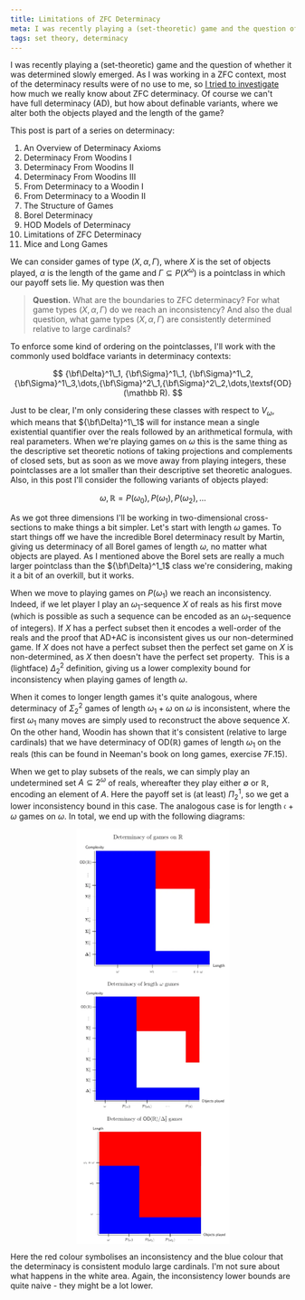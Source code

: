 ```yaml
---
title: Limitations of ZFC Determinacy
meta: I was recently playing a (set-theoretic) game and the question of whether it was determined slowly emerged. As I was working in a ZFC context, most of the determinacy results were of no use to me. Of course we can't have full determinacy (AD), but how about definable variants, where we alter both the objects played and the length of the game?
tags: set theory, determinacy
---
```


I was recently playing a (set-theoretic) game and the question of whether it was
determined slowly emerged. As I was working in a ZFC context, most of the determinacy
results were of no use to me, so [I tried to
investigate](https://mathoverflow.net/questions/271507/limitations-of-determinacy-hypotheses-in-zfc/)
how much we really know about ZFC determinacy. Of course we can't have full determinacy
(AD), but how about definable variants, where we alter both the objects played and the
length of the game?

This post is part of a series on determinacy:

1. <router-link to="/posts/2017-01-11-an-overview-of-determinacy-axioms">An Overview of
   Determinacy Axioms</router-link>
2. <router-link to="/posts/2017-01-25-determinacy-from-woodins-i">Determinacy From
   Woodins I</router-link>
3. <router-link to="/posts/2017-02-08-determinacy-from-woodins-ii">Determinacy From
   Woodins II</router-link>
4. <router-link to="/posts/2017-02-22-determinacy-from-woodins-iii">Determinacy From
   Woodins III</router-link>
5. <router-link to="/posts/2017-04-05-from-determinacy-to-a-woodin-i">From Determinacy
   to a Woodin I</router-link>
6. <router-link to="/posts/2017-05-10-from-determinacy-to-a-woodin-ii">From Determinacy
   to a Woodin II</router-link>
7. <router-link to="/posts/2017-05-24-the-structure-of-games">The Structure of
   Games</router-link>
8. <router-link to="/posts/2017-06-07-borel-determinacy">Borel
   Determinacy</router-link>
9. <router-link to="/posts/2017-06-21-hod-models-of-determinacy">HOD Models of
   Determinacy</router-link>
10. Limitations of ZFC Determinacy
11. <router-link to="/posts/2018-08-02-mice-and-long-games">Mice and Long
    Games</router-link>

We can consider games of type $(X,\alpha,\Gamma)$, where $X$ is the set of objects
played, $\alpha$ is the length of the game and $\Gamma\subseteq P(X^\omega)$ is a
pointclass in which our payoff sets lie. My question was then

> **Question.** What are the boundaries to ZFC determinacy? For what game types
> $(X,\alpha,\Gamma)$ do we reach an inconsistency? And also the dual question, what
> game types $(X,\alpha,\Gamma)$ are consistently determined relative to large
> cardinals?

To enforce some kind of ordering on the pointclasses, I'll work with the commonly used
boldface variants in determinacy contexts:

$$
{\bf\Delta}^1\_1, {\bf\Sigma}^1\_1, {\bf\Sigma}^1\_2,
{\bf\Sigma}^1\_3,\dots,{\bf\Sigma}^2\_1,{\bf\Sigma}^2\_2,\dots,\textsf{OD}(\mathbb R).
$$

Just to be clear, I'm only considering these classes with respect to $V_\omega$, which
means that ${\bf\Delta}^1\_1$ will for instance mean a single existential quantifier
over the reals followed by an arithmetical formula, with real parameters. When we're
playing games on $\omega$ this is the same thing as the descriptive set theoretic
notions of taking projections and complements of closed sets, but as soon as we move
away from playing integers, these pointclasses are a lot smaller than their descriptive
set theoretic analogues. Also, in this post I'll consider the following variants of
objects played:

$$ \omega, \mathbb R=P(\omega_0), P(\omega_1), P(\omega_2),\dots $$

As we got three dimensions I'll be working in two-dimensional cross-sections to make
things a bit simpler. Let's start with length $\omega$ games. To start things off we
have the incredible Borel determinacy result by Martin, giving us determinacy of all
Borel games of length $\omega$, no matter what objects are played. As I mentioned above
the Borel sets are really a much larger pointclass than the ${\bf\Delta}^1_1$ class
we're considering, making it a bit of an overkill, but it works.

When we move to playing games on $P(\omega_1)$ we reach an inconsistency. Indeed, if we
let player I play an $\omega_1$-sequence $X$ of reals as his first move (which is
possible as such a sequence can be encoded as an $\omega_1$-sequence of integers). If
$X$ has a perfect subset then it encodes a well-order of the reals and the proof that
AD+AC is inconsistent gives us our non-determined game. If $X$ does not have a perfect
subset then the perfect set game on $X$ is non-determined, as $X$ then doesn't have the
perfect set property.  This is a (lightface) $\Delta^2_2$ definition, giving us a lower
complexity bound for inconsistency when playing games of length $\omega$.

When it comes to longer length games it's quite analogous, where determinacy of
$\Sigma^2_2$ games of length $\omega_1+\omega$ on $\omega$ is inconsistent, where the
first $\omega_1$ many moves are simply used to reconstruct the above sequence $X$. On
the other hand, Woodin has shown that it's consistent (relative to large cardinals)
that we have determinacy of $\textsf{OD}(\mathbb R)$ games of length $\omega_1$ on the
reals (this can be found in Neeman's book on long games, exercise 7F.15).

When we get to play subsets of the reals, we can simply play an undetermined set
$A\subseteq 2^\omega$ of reals, whereafter they play either $\emptyset$ or $\mathbb R$,
encoding an element of $A$. Here the payoff set is (at least) $\Pi^1_2$, so we get a
lower inconsistency bound in this case. The analogous case is for length
$\mathfrak{c}+\omega$ games on $\omega$. In total, we end up with the following
diagrams:

<div style="display: flex; flex-wrap: wrap; justify-content: center;">
  <img src="/src/assets/img/limitations-of-zfc-determinacy-1.webp" style="width: min(270px, 100%)" />
  <img src="/src/assets/img/limitations-of-zfc-determinacy-2.webp" style="width: min(270px, 100%)" />
  <img src="/src/assets/img/limitations-of-zfc-determinacy-3.webp" style="width: min(270px, 100%)" />
</div>

Here the red colour symbolises an inconsistency and the blue colour that the
determinacy is consistent modulo large cardinals. I'm not sure about what happens in
the white area. Again, the inconsistency lower bounds are quite naive - they might be a
lot lower.
